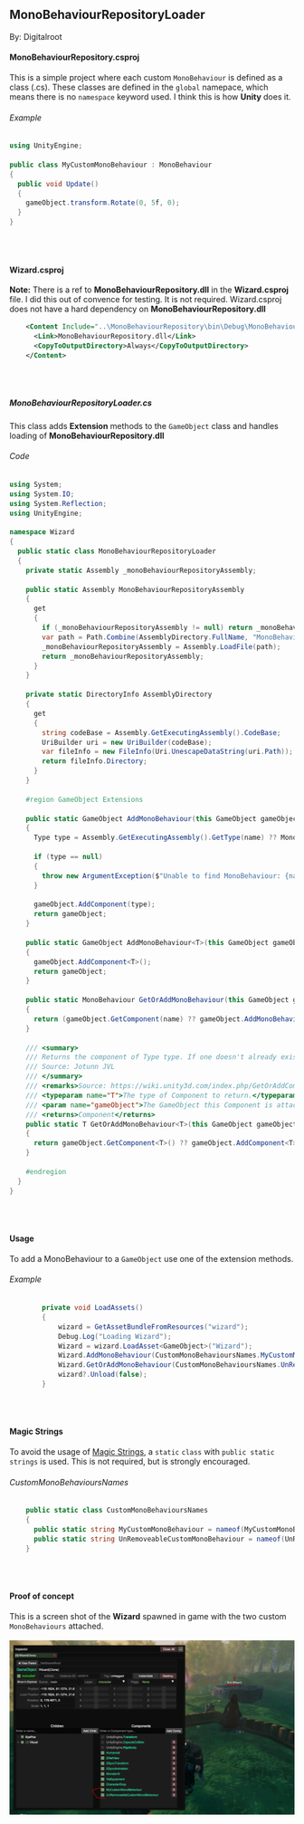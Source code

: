 ﻿## MonoBehaviourRepositoryLoader
By: Digitalroot

#### MonoBehaviourRepository.csproj

This is a simple project where each custom `MonoBehaviour` is defined as a class (.cs). 
These classes are defined in the `global` namepace, which means there is no `namespace` 
keyword used. I think this is how **Unity** does it.

###### Example
``` C#
using UnityEngine;

public class MyCustomMonoBehaviour : MonoBehaviour
{
  public void Update()
  {
    gameObject.transform.Rotate(0, 5f, 0);
  }
}

```
<br/><br/>

#### Wizard.csproj

**Note:** There is a ref to **MonoBehaviourRepository.dll** in the **Wizard.csproj** file. 
I did this out of convence for testing. It is not required. Wizard.csproj does not have 
a hard dependency on **MonoBehaviourRepository.dll**

``` xml
    <Content Include="..\MonoBehaviourRepository\bin\Debug\MonoBehaviourRepository.dll">
      <Link>MonoBehaviourRepository.dll</Link>
      <CopyToOutputDirectory>Always</CopyToOutputDirectory>
    </Content>
```
<br/><br/>

##### MonoBehaviourRepositoryLoader.cs

This class adds **Extension** methods to the `GameObject` class and handles loading of **MonoBehaviourRepository.dll** 

###### Code
``` C#
using System;
using System.IO;
using System.Reflection;
using UnityEngine;

namespace Wizard
{
  public static class MonoBehaviourRepositoryLoader
  {
    private static Assembly _monoBehaviourRepositoryAssembly;

    public static Assembly MonoBehaviourRepositoryAssembly
    {
      get
      {
        if (_monoBehaviourRepositoryAssembly != null) return _monoBehaviourRepositoryAssembly;
        var path = Path.Combine(AssemblyDirectory.FullName, "MonoBehaviourRepository.dll");
        _monoBehaviourRepositoryAssembly = Assembly.LoadFile(path);
        return _monoBehaviourRepositoryAssembly;
      }
    }

    private static DirectoryInfo AssemblyDirectory
    {
      get
      {
        string codeBase = Assembly.GetExecutingAssembly().CodeBase;
        UriBuilder uri = new UriBuilder(codeBase);
        var fileInfo = new FileInfo(Uri.UnescapeDataString(uri.Path));
        return fileInfo.Directory;
      }
    }

    #region GameObject Extensions

    public static GameObject AddMonoBehaviour(this GameObject gameObject, string name)
    {
      Type type = Assembly.GetExecutingAssembly().GetType(name) ?? MonoBehaviourRepositoryAssembly.GetType(name);

      if (type == null)
      {
        throw new ArgumentException($"Unable to find MonoBehaviour: {name}", nameof(name));
      }

      gameObject.AddComponent(type);
      return gameObject;
    }

    public static GameObject AddMonoBehaviour<T>(this GameObject gameObject) where T : MonoBehaviour
    {
      gameObject.AddComponent<T>();
      return gameObject;
    }

    public static MonoBehaviour GetOrAddMonoBehaviour(this GameObject gameObject, string name)
    {
      return (gameObject.GetComponent(name) ?? gameObject.AddMonoBehaviour(name).GetComponent(name)) as MonoBehaviour;
    }

    /// <summary>
    /// Returns the component of Type type. If one doesn't already exist on the GameObject it will be added.
    /// Source: Jotunn JVL
    /// </summary>
    /// <remarks>Source: https://wiki.unity3d.com/index.php/GetOrAddComponent</remarks>
    /// <typeparam name="T">The type of Component to return.</typeparam>
    /// <param name="gameObject">The GameObject this Component is attached to.</param>
    /// <returns>Component</returns>
    public static T GetOrAddMonoBehaviour<T>(this GameObject gameObject) where T : MonoBehaviour
    {
      return gameObject.GetComponent<T>() ?? gameObject.AddComponent<T>();
    }

    #endregion
  }
}
```
<br/><br/>

#### Usage
To add a MonoBehaviour to a `GameObject` use one of the extension methods.

###### Example
``` C#
        private void LoadAssets()
        {
            wizard = GetAssetBundleFromResources("wizard");
            Debug.Log("Loading Wizard");
            Wizard = wizard.LoadAsset<GameObject>("Wizard");
            Wizard.AddMonoBehaviour(CustomMonoBehavioursNames.MyCustomMonoBehaviour); // extension method
            Wizard.GetOrAddMonoBehaviour(CustomMonoBehavioursNames.UnRemoveableCustomMonoBehaviour); // extension method
            wizard?.Unload(false);
        }
```
<br/><br/>

#### Magic Strings
To avoid the usage of [Magic Strings](https://en.wikipedia.org/wiki/Magic_string), 
a `static` `class` with `public static strings` is used. This is not required, but 
is strongly encouraged.

###### CustomMonoBehavioursNames
``` C#
    public static class CustomMonoBehavioursNames
    {
      public static string MyCustomMonoBehaviour = nameof(MyCustomMonoBehaviour);
      public static string UnRemoveableCustomMonoBehaviour = nameof(UnRemoveableCustomMonoBehaviour);
    }
```
<br/><br/>

#### Proof of concept
This is a screen shot of the **Wizard** spawned in game with the two custom `MonoBehaviours` attached.
<br/><br>
<img src="example.png" alt="example" />
